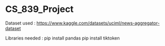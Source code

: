 # CS_839_Project

Dataset used : https://www.kaggle.com/datasets/uciml/news-aggregator-dataset

Libraries needed : 
pip install pandas
pip install tiktoken